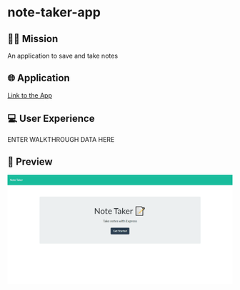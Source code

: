 # note-taker-app
## 👨‍💻 Mission
An application to save and take notes
## 🌐 Application
<a href="https://dc-note-taker-app.herokuapp.com/">Link to the App</a>

## 💻 User Experience
ENTER WALKTHROUGH DATA HERE
## 🎨 Preview
<img src="/media/fullwalkthrough.gif"/>